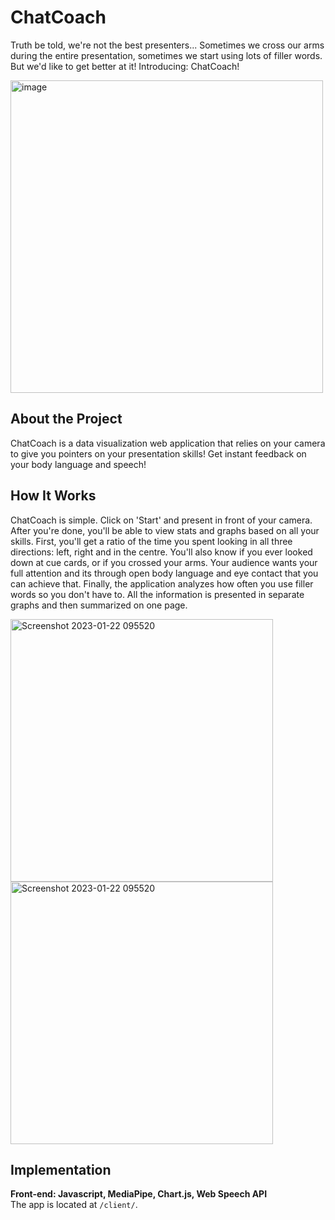 # ChatCoach

Truth be told, we're not the best presenters... Sometimes we cross our arms during the entire presentation, sometimes we start using lots of filler words. But we'd like to get better at it! Introducing: ChatCoach!

<img width="500" alt="image" src="https://user-images.githubusercontent.com/56971054/213923405-a4ba3883-877a-429c-837d-52730c4d56a0.png">
  
## About the Project
ChatCoach is a data visualization web application that relies on your camera to give you pointers on your presentation skills! Get instant feedback on your body language and speech!
  
## How It Works
ChatCoach is simple. Click on 'Start' and present in front of your camera. After you're done, you'll be able to view stats and graphs based on all your skills. First, you'll get a ratio of the time you spent looking in all three directions: left, right and in the centre. You'll also know if you ever looked down at cue cards, or if you crossed your arms. Your audience wants your full attention and its through open body language and eye contact that you can achieve that. Finally, the application analyzes how often you use filler words so you don't have to. All the information is presented in separate graphs and then summarized on one page.
  
<img width="420" alt="Screenshot 2023-01-22 095520" src="https://user-images.githubusercontent.com/56971054/213923496-00914f0c-bc42-455e-bf83-872b480ae0c5.png">
  
<img width="420" alt="Screenshot 2023-01-22 095520" src="https://user-images.githubusercontent.com/56971054/213923544-684d97c4-cfec-4514-b50f-f8080f3ee9fe.png">
  

## Implementation

**Front-end: Javascript, MediaPipe, Chart.js, Web Speech API**  
The app is located at `/client/`.


